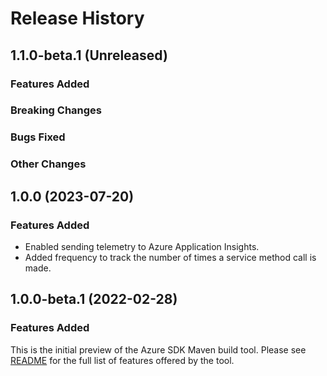 # Release History

## 1.1.0-beta.1 (Unreleased)

### Features Added

### Breaking Changes

### Bugs Fixed

### Other Changes

## 1.0.0 (2023-07-20)

### Features Added

- Enabled sending telemetry to Azure Application Insights.
- Added frequency to track the number of times a service method call is made.

## 1.0.0-beta.1 (2022-02-28)

### Features Added
This is the initial preview of the Azure SDK Maven build tool. Please see [README](https://github.com/Azure/azure-sdk-for-java/blob/main/sdk/tools/azure-sdk-build-tool/README.md)
for the full list of features offered by the tool.
